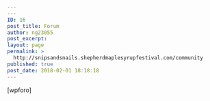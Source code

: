 ```yaml
---
---
ID: 16
post_title: Forum
author: ng23055
post_excerpt:
layout: page
permalink: >
  http://snipsandsnails.shepherdmaplesyrupfestival.com/community
published: true
post_date: 2018-02-01 18:18:18
---
```

[wpforo]